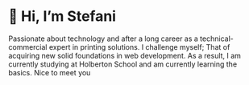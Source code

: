# 👋 Hi, I’m Stefani
Passionate about technology and after a long career as a technical-commercial expert in printing solutions. I challenge myself; That of acquiring new solid foundations in web development. As a result, I am currently studying at Holberton School and am currently learning the basics. Nice to meet you

